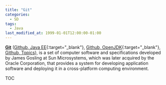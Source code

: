 ```yaml
---
title: "Git"
categories:
  - SD
tags:
  - Java
last_modified_at: 1999-01-01T12:00:00-01:00
---
```


**[Git](hthttps://git-scm.com)** ([Github, Java EE](https://github.com/javaee){:target="_blank"}, [Github, OpenJDK](https://github.com/openjdk){:target="_blank"}, [Github, Topics](https://github.com/topics/java)), is a set of computer software and specifications developed by James Gosling at Sun Microsystems, which was later acquired by the Oracle Corporation, that provides a system for developing application software and deploying it in a cross-platform computing environment.

TOC
